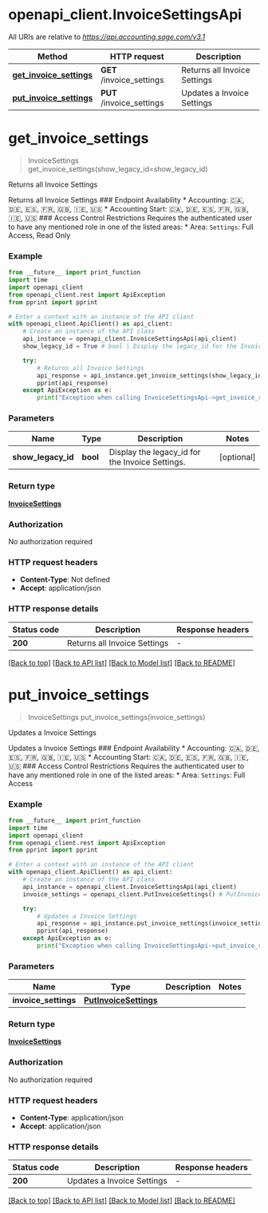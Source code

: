# openapi_client.InvoiceSettingsApi

All URIs are relative to *https://api.accounting.sage.com/v3.1*

Method | HTTP request | Description
------------- | ------------- | -------------
[**get_invoice_settings**](InvoiceSettingsApi.md#get_invoice_settings) | **GET** /invoice_settings | Returns all Invoice Settings
[**put_invoice_settings**](InvoiceSettingsApi.md#put_invoice_settings) | **PUT** /invoice_settings | Updates a Invoice Settings


# **get_invoice_settings**
> InvoiceSettings get_invoice_settings(show_legacy_id=show_legacy_id)

Returns all Invoice Settings

Returns all Invoice Settings  ### Endpoint Availability  * Accounting: 🇨🇦, 🇩🇪, 🇪🇸, 🇫🇷, 🇬🇧, 🇮🇪, 🇺🇸 * Accounting Start: 🇨🇦, 🇩🇪, 🇪🇸, 🇫🇷, 🇬🇧, 🇮🇪, 🇺🇸  ### Access Control Restrictions  Requires the authenticated user to have any mentioned role in one of the listed areas: * Area: `Settings`: Full Access, Read Only

### Example

```python
from __future__ import print_function
import time
import openapi_client
from openapi_client.rest import ApiException
from pprint import pprint

# Enter a context with an instance of the API client
with openapi_client.ApiClient() as api_client:
    # Create an instance of the API class
    api_instance = openapi_client.InvoiceSettingsApi(api_client)
    show_legacy_id = True # bool | Display the legacy_id for the Invoice Settings. (optional)

    try:
        # Returns all Invoice Settings
        api_response = api_instance.get_invoice_settings(show_legacy_id=show_legacy_id)
        pprint(api_response)
    except ApiException as e:
        print("Exception when calling InvoiceSettingsApi->get_invoice_settings: %s\n" % e)
```

### Parameters

Name | Type | Description  | Notes
------------- | ------------- | ------------- | -------------
 **show_legacy_id** | **bool**| Display the legacy_id for the Invoice Settings. | [optional] 

### Return type

[**InvoiceSettings**](InvoiceSettings.md)

### Authorization

No authorization required

### HTTP request headers

 - **Content-Type**: Not defined
 - **Accept**: application/json

### HTTP response details
| Status code | Description | Response headers |
|-------------|-------------|------------------|
**200** | Returns all Invoice Settings |  -  |

[[Back to top]](#) [[Back to API list]](../README.md#documentation-for-api-endpoints) [[Back to Model list]](../README.md#documentation-for-models) [[Back to README]](../README.md)

# **put_invoice_settings**
> InvoiceSettings put_invoice_settings(invoice_settings)

Updates a Invoice Settings

Updates a Invoice Settings  ### Endpoint Availability  * Accounting: 🇨🇦, 🇩🇪, 🇪🇸, 🇫🇷, 🇬🇧, 🇮🇪, 🇺🇸 * Accounting Start: 🇨🇦, 🇩🇪, 🇪🇸, 🇫🇷, 🇬🇧, 🇮🇪, 🇺🇸  ### Access Control Restrictions  Requires the authenticated user to have any mentioned role in one of the listed areas: * Area: `Settings`: Full Access

### Example

```python
from __future__ import print_function
import time
import openapi_client
from openapi_client.rest import ApiException
from pprint import pprint

# Enter a context with an instance of the API client
with openapi_client.ApiClient() as api_client:
    # Create an instance of the API class
    api_instance = openapi_client.InvoiceSettingsApi(api_client)
    invoice_settings = openapi_client.PutInvoiceSettings() # PutInvoiceSettings | 

    try:
        # Updates a Invoice Settings
        api_response = api_instance.put_invoice_settings(invoice_settings)
        pprint(api_response)
    except ApiException as e:
        print("Exception when calling InvoiceSettingsApi->put_invoice_settings: %s\n" % e)
```

### Parameters

Name | Type | Description  | Notes
------------- | ------------- | ------------- | -------------
 **invoice_settings** | [**PutInvoiceSettings**](PutInvoiceSettings.md)|  | 

### Return type

[**InvoiceSettings**](InvoiceSettings.md)

### Authorization

No authorization required

### HTTP request headers

 - **Content-Type**: application/json
 - **Accept**: application/json

### HTTP response details
| Status code | Description | Response headers |
|-------------|-------------|------------------|
**200** | Updates a Invoice Settings |  -  |

[[Back to top]](#) [[Back to API list]](../README.md#documentation-for-api-endpoints) [[Back to Model list]](../README.md#documentation-for-models) [[Back to README]](../README.md)

